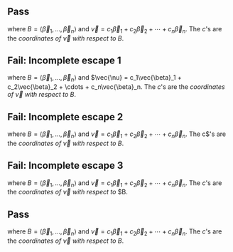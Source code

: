 ## Pass

where $B = \langle \vec{\beta}_1, \dots, \vec{\beta}_n \rangle$ and $\vec{\nu} = c_1\vec{\beta}_1 + c_2\vec{\beta}_2 + \cdots + c_n\vec{\beta}_n$. The $c$'s are the _coordinates of_ $\vec{\nu}$ _with respect to_ $B$.

## Fail: Incomplete escape 1

where $B = \langle \vec{\beta}_1, \dots, \vec{\beta}_n \rangle$ and $\vec{\nu} = c_1\vec{\beta}_1 + c_2\vec{\beta}_2 + \cdots + c_n\vec{\beta}_n. The $c$'s are the _coordinates of_ $\vec{\nu}$ _with respect to_ $B$.

## Fail: Incomplete escape 2

where $B = \langle \vec{\beta}_1, \dots, \vec{\beta}_n \rangle$ and $\vec{\nu} = c_1\vec{\beta}_1 + c_2\vec{\beta}_2 + \cdots + c_n\vec{\beta}_n$. The c$'s are the _coordinates of_ $\vec{\nu}$ _with respect to_ $B$.

## Fail: Incomplete escape 3

where $B = \langle \vec{\beta}_1, \dots, \vec{\beta}_n \rangle$ and $\vec{\nu} = c_1\vec{\beta}_1 + c_2\vec{\beta}_2 + \cdots + c_n\vec{\beta}_n$. The $c$'s are the _coordinates of_ $\vec{\nu}$ _with respect to_ $B.

## Pass

where $B = \langle \vec{\beta}_1, \dots, \vec{\beta}_n \rangle$ and $\vec{\nu} = c_1\vec{\beta}_1 + c_2\vec{\beta}_2 + \cdots + c_n\vec{\beta}_n$. The $c$'s are the _coordinates of_ $\vec{\nu}$ _with respect to_ $B$.